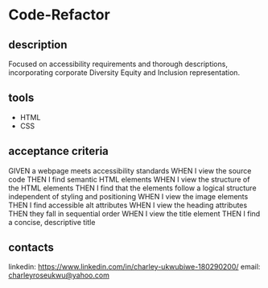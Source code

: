 # Code-Refactor

## description
Focused on accessibility requirements and thorough descriptions, incorporating corporate Diversity Equity and Inclusion representation.

## tools
- HTML
- CSS

## acceptance criteria
GIVEN a webpage meets accessibility standards
WHEN I view the source code
THEN I find semantic HTML elements
WHEN I view the structure of the HTML elements
THEN I find that the elements follow a logical structure independent of styling and positioning
WHEN I view the image elements
THEN I find accessible alt attributes
WHEN I view the heading attributes
THEN they fall in sequential order
WHEN I view the title element
THEN I find a concise, descriptive title

## contacts

linkedin: https://www.linkedin.com/in/charley-ukwubiwe-180290200/ 
email: charleyroseukwu@yahoo.com
